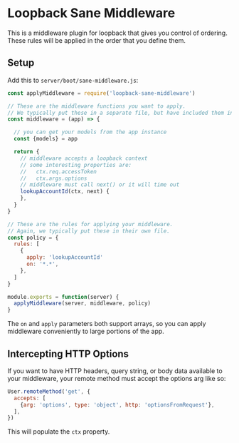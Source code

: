 # Loopback Sane Middleware

This is a middleware plugin for loopback that gives you control of ordering.  These rules will be applied in the order that you define them.

## Setup

Add this to `server/boot/sane-middleware.js`:

```js
const applyMiddleware = require('loopback-sane-middleware')

// These are the middleware functions you want to apply.
// We typically put these in a separate file, but have included them inline here.
const middleware = (app) => {

  // you can get your models from the app instance
  const {models} = app

  return {
    // middleware accepts a loopback context
    // some interesting properties are:
    //   ctx.req.accessToken
    //   ctx.args.options
    // middleware must call next() or it will time out
    lookupAccountId(ctx, next) {
    },
  }
}

// These are the rules for applying your middleware.
// Again, we typically put these in their own file.
const policy = {
  rules: [
    {
      apply: 'lookupAccountId'
      on: '*.*',
    },
  ]
}

module.exports = function(server) {
  applyMiddleware(server, middleware, policy)
}
```

The `on` and `apply` parameters both support arrays, so you can apply middleware conveniently to large portions of the app.

## Intercepting HTTP Options

If you want to have HTTP headers, query string, or body data available to your middleware, your remote method must accept the options arg like so:

```js
User.remoteMethod('get', {
  accepts: [
    {arg: 'options', type: 'object', http: 'optionsFromRequest'},
  ],
})
```

This will populate the `ctx` property.
